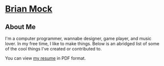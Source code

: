 # [Brian Mock][email]
## About Me

I'm a computer programmer, wannabe designer, game player, and music
lover.  In my free time, I like to make things. Below is an abridged
list of some of the cool things I've created or contributed to.

You can view [my resume](resume.pdf) in PDF format.

[email]: mailto:mock.brian@gmail.com
